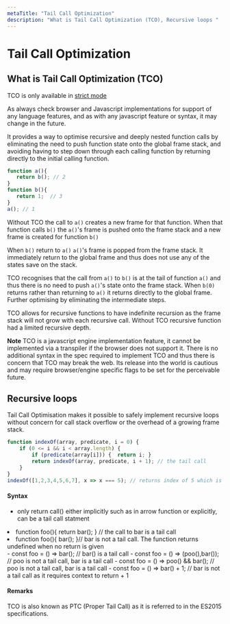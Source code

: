 ```yaml
---
metaTitle: "Tail Call Optimization"
description: "What is Tail Call Optimization (TCO), Recursive loops "
---
```


# Tail Call Optimization



## What is Tail Call Optimization (TCO)


TCO is only available in [strict mode](http://stackoverflow.com/documentation/reactjs/topic-requests/6565)

As always check browser and Javascript implementations for support of any language features, and as with any javascript feature or syntax, it may change in the future.

It provides a way to optimise recursive and deeply nested function calls by eliminating the need to push function state onto the global frame stack, and avoiding having to step down through each calling function by returning directly to the initial calling function.

```js
function a(){
   return b(); // 2
} 
function b(){
   return 1;  // 3
}
a(); // 1

```

Without TCO the call to `a()` creates a new frame for that function. When that function calls `b()` the `a()`'s frame is pushed onto the frame stack and a new frame is created for function `b()`

When `b()` return to `a()` `a()`'s frame is popped from the frame stack. It immediately return to the global frame and thus does not use any of the states save on the stack.

TCO recognises that the call from `a()` to `b()` is at the tail of function `a()` and thus there is no need to push `a()`'s state onto the frame stack. When `b(0)` returns rather than returning to `a()` it returns directly to the global frame. Further optimising by eliminating the intermediate steps.

TCO allows for recursive functions to have indefinite recursion as the frame stack will not grow with each recursive call. Without TCO recursive function had a limited recursive depth.

> 
**Note** TCO is a javascript engine implementation feature, it cannot be implemented via a transpiler if the browser does not support it. There is no additional syntax in the spec required to implement TCO and thus there is concern that TCO may break the web. Its release into the world is cautious and may require browser/engine specific flags to be set for the perceivable future.




## Recursive loops 


Tail Call Optimisation makes it possible to safely implement recursive loops without concern for call stack overflow or the overhead of a growing frame stack.

```js
function indexOf(array, predicate, i = 0) {
    if (0 <= i && i < array.length) {
        if (predicate(array[i])) {  return i; }
        return indexOf(array, predicate, i + 1); // the tail call
    }
}
indexOf([1,2,3,4,5,6,7], x => x === 5); // returns index of 5 which is 4

```



#### Syntax


- only return call() either implicitly such as in arrow function or explicitly, can be a tail call statment
<li>function foo(){
return bar();
} // the call to bar is a tail call</li>
<li>function foo(){
bar(); }// bar is not a tail call. The function returns undefined when no return is given</li>
- const foo = () => bar(); // bar() is a tail call
- const foo = () => (poo(),bar()); // poo is not a tail call, bar is a tail call
- const foo = () => poo() && bar(); // poo is not a tail call, bar is a tail call
- const foo = () => bar() + 1; // bar is not a tail call as it requires context to return + 1



#### Remarks


TCO is also known as PTC (Proper Tail Call) as it is referred to in the ES2015 specifications.

